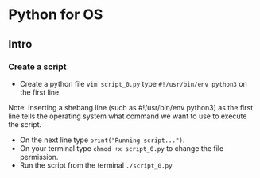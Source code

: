 # Python for OS

## Intro

### Create a script

- Create a python file `vim script_0.py` type `#!/usr/bin/env python3` on the first line.

Note: Inserting a shebang line (such as #!/usr/bin/env python3) as the first line tells the operating system what command we want to use to execute the script.

- On the next line type `print("Running script...")`.
- On your terminal type `chmod +x script_0.py` to change the file permission.
- Run the script from the terminal `./script_0.py`
